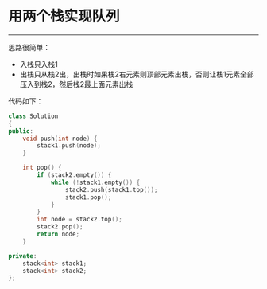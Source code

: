 # 用两个栈实现队列

---

思路很简单：

- 入栈只入栈1
- 出栈只从栈2出，出栈时如果栈2右元素则顶部元素出栈，否则让栈1元素全部压入到栈2，然后栈2最上面元素出栈

代码如下：

```cpp
class Solution
{
public:
    void push(int node) {
        stack1.push(node);
    }

    int pop() {
        if (stack2.empty()) {
            while (!stack1.empty()) {
                stack2.push(stack1.top());
                stack1.pop();
            }
        }
        int node = stack2.top();
        stack2.pop();
        return node;
    }

private:
    stack<int> stack1;
    stack<int> stack2;
};
```


